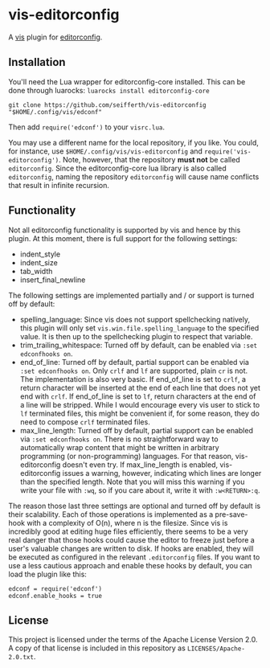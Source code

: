 # vis-editorconfig

A [vis][vis] plugin for [editorconfig][ec].

[vis]: https://github.com/martanne/vis
[ec]: http://editorconfig.org/

## Installation

You'll need the Lua wrapper for editorconfig-core installed. This can
be done through luarocks: `luarocks install editorconfig-core`

```shell
git clone https://github.com/seifferth/vis-editorconfig "$HOME/.config/vis/edconf"
```

Then add `require('edconf')` to your `visrc.lua`.

You may use a different name for the local repository, if you like.
You could, for instance, use `$HOME/.config/vis/vis-editorconfig` and
`require('vis-editorconfig')`.  Note, however, that the repository **must
not** be called `editorconfig`.  Since the editorconfig-core lua library
is also called `editorconfig`, naming the repository `editorconfig`
will cause name conflicts that result in infinite recursion.

## Functionality

Not all editorconfig functionality is supported by vis and hence by this
plugin. At this moment, there is full support for the following settings:

- indent_style
- indent_size
- tab_width
- insert_final_newline

The following settings are implemented partially and / or support is
turned off by default:

- spelling_language: Since vis does not support spellchecking
  natively, this plugin will only set `vis.win.file.spelling_language`
  to the specified value. It is then up to the spellchecking plugin
  to respect that variable.
- trim_trailing_whitespace: Turned off by default, can be enabled
  via `:set edconfhooks on`.
- end_of_line: Turned off by default, partial support can be enabled
  via `:set edconfhooks on`. Only `crlf` and `lf` are supported, plain
  `cr` is not. The implementation is also very basic. If end_of_line
  is set to `crlf`, a return character will be inserted at the end of
  each line that does not yet end with `crlf`. If end_of_line is set
  to `lf`, return characters at the end of a line will be stripped.
  While I would encourage every vis user to stick to `lf` terminated
  files, this might be convenient if, for some reason, they do need
  to compose `crlf` terminated files.
- max_line_length: Turned off by default, partial support can be
  enabled via `:set edconfhooks on`. There is no straightforward way
  to automatically wrap content that might be written in arbitrary
  programming (or non-programming) languages. For that reason,
  vis-editorconfig doesn't even try. If max_line_length is enabled,
  vis-editorconfig issues a warning, however, indicating which lines
  are longer than the specified length. Note that you will miss this
  warning if you write your file with `:wq`, so if you care about it,
  write it with `:w<RETURN>:q`.

The reason those last three settings are optional and turned off by
default is their scalability. Each of those operations is implemented
as a pre-save-hook with a complexity of O(n), where n is the filesize.
Since vis is incredibly good at editing huge files efficiently, there
seems to be a very real danger that those hooks could cause the editor
to freeze just before a user's valuable changes are written to disk.
If hooks are enabled, they will be executed as configured in the relevant
`.editorconfig` files. If you want to use a less cautious approach and
enable these hooks by default, you can load the plugin like this:

    edconf = require('edconf')
    edconf.enable_hooks = true

## License

This project is licensed under the terms of the Apache License
Version 2.0. A copy of that license is included in this repository
as `LICENSES/Apache-2.0.txt`.
